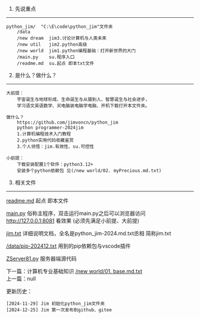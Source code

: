 
1. 先说重点
------------------------
```
python_jim/  "C:\E\code\python_jim"文件夹
    /data
    /new dream  jim3.讨论计算机与人类未来
    /new util   jim2.python高级
    /new world  jim1.python编程基础：打开新世界的大门
    /main.py    su.程序入口
    /readme.md  su.起点 即本txt文件
```


2. 是什么？做什么？
------------------------
```
大前提：
    宇宙诞生与地球形成、生命诞生与从猿到人、智慧诞生与社会进步，
    学习语文英语数学、买电脑装电脑学电脑、开机下载打开本文件夹。

做什么？
    https://github.com/jimvoncn/python_jim
    python programmer-2024jim
    1.计算机编程技术入门教程
    2.python实用代码收藏鉴赏
    3.个人领悟：jim.有效性、su.可控性

小前提：
    下载安装配置1个软件：python3.12+
    安装多个python依赖包 见(/new world/02. myPrecious.md.txt)
```


3. 相关文件
------------------------
[readme.md](readme.md)  起点 即本文件

[main.py](main.py)  俗称主程序，双击运行main.py之后可以浏览器访问 http://127.0.0.1:8081 看效果 (必须先满足小前提、大前提)

[jim.txt](jim.txt)  详细说明文档，全名是python_jim-2024.md.txt丞相 简称jim.txt

[/data/pip-202412.txt](/data/pip-202412.txt)  用到的pip依赖包与vscode插件

<a href="/new util/zserver81/Control/ZServer81.py">ZServer81.py</a>  服务器端源代码

下一篇：计算机专业基础知识 <a href="/new world/01. base.md.txt">/new world/01. base.md.txt</a> <br/>
上一篇：null


更新历史：
```
[2024-11-29] Jim 初始化python_jim文件夹
[2024-12-25] Jim 第一次发布到github、gitee

```



